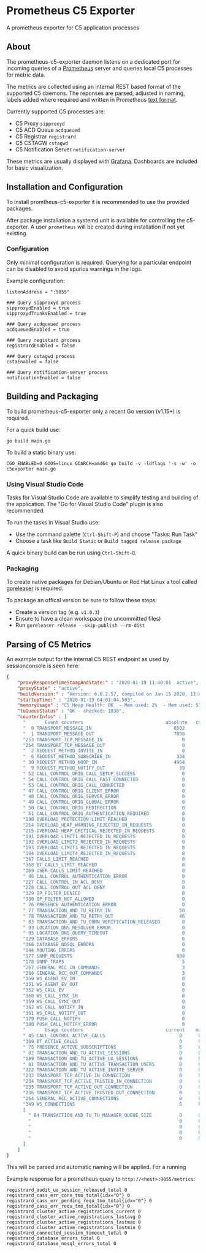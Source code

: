# Prometheus C5 Exporter

A prometheus exporter for C5 application processes

## About

The prometheus-c5-exporter daemon listens on a dedicated port for incoming
queries of a [Prometheus](https://prometheus.io) server and queries local C5 processes for metric data.

The metrics are collected using an internal REST based format of the supported 
C5 daemons. The reponses are parsed, adjusted in naming, labels added where required 
and written in Prometheus [text format](https://prometheus.io/docs/instrumenting/exposition_formats/#text-based-format).

Currently supported C5 processes are:

- C5 Proxy `sipproxyd`
- C5 ACD Queue `acdqueued`
- C5 Registrar `registrard`
- C5 CSTAGW `cstagwd`
- C5 Notification Server `notification-server`

These metrics are usually displayed with [Grafana](https://grafana.com). Dashboards are included 
for basic visualization.

## Installation and Configuration

To install promtheus-c5-exporter it is recommended to use the provided
packages.

After package installation a systemd unit is available for controlling the c5-exporter. A user `prometheus` will be created during installation if not yet existing.

### Configuration

Only minimal configuration is required. Querying for a particular endpoint 
can be disabled to avoid spurios warnings in the logs.

Example configuration:

```
listenAddress = ":9055"

### Query sipproxyd process
sipproxydEnabled = true
sipproxydTrunksEnabled = true

### Query acdqueued process
acdqueuedEnabled = true

### Query registard process
registrardEnabled = false

### Query cstagwd process
cstaEnabled = false

### Query notification-server process
notificationEnabled = false
```

## Building and Packaging

To build prometheus-c5-exporter only a recent Go version (v1.15+) is required.

For a quick build use: 

    go build main.go

To build a static binary use: 

    CGO_ENABLED=0 GOOS=linux GOARCH=amd64 go build -v -ldflags '-s -w' -o c5exporter main.go

### Using Visual Studio Code

Tasks for Visual Studio Code are available to simplify testing and building of the application. The "Go for Visual Studio Code" plugin is also recommended.

To run the tasks in Visual Studio use:
- Use the command palette (`Ctrl-Shift-P`) and choose "Tasks: Run Task"
- Choose a task like `Build Static` or `Build tagged release package`

A quick binary build can be run using `Ctrl-Shift-B`.

### Packaging

To create native packages for Debian/Ubuntu or Red Hat Linux a tool called [goreleaser](https://github.com/goreleaser/goreleaser) is required.

To package an offical version be sure to follow these steps:

- Create a version tag (e.g. `v1.0.3`)
- Ensure to have a clean workspace (no uncommitted files)
- Run `goreleaser release --skip-publish --rm-dist`

## Parsing of C5 Metrics

An example output for the internal C5 REST endpoint as used by sessionconsole is seen here:

```json
{
	"proxyResponseTimeStampAndState:" : "2020-01-19 11:40:01  active",
	"proxyState" : "active",
	"buildVersion:" : "Version: 6.0.2.57, compiled on Jan 15 2020, 13:06:31 built by TELES Communication Systems GmbH",
	"startupTime:" : "2020-01-19 04:01:04.503",
	"memoryUsage" : "C5 Heap Health: OK  - Mem used: 2%  - Mem used: 57MB  - Mem total: 2048MB  - Max: 3% - UpdCtr: 13198",
	"tuQueueStatus" : "OK - checked: 1830",
	"counterInfos" : [
	  "       Event counters                              absolute   curr   last",
	  "  0 TRANSPORT_MESSAGE_IN                              6502      0     72",
	  "  1 TRANSPORT_MESSAGE_OUT                             7088      0     79",
	  "253 TRANSPORT_TCP_MESSAGE_IN                             0      0      0",
	  "254 TRANSPORT_TCP_MESSAGE_OUT                            0      0      0",
	  "  2 REQUEST_METHOD_INVITE_IN                             0      0      0",
	  "  6 REQUEST_METHOD_SUBSCRIBE_IN                        334      0      5",
	  " 30 REQUEST_METHOD_NOOP_IN                            4964      0     54",
	  "  9 REQUEST_METHOD_NOTIFY_OUT                           39      0      0",
	  " 52 CALL_CONTROL_ORIG_CALL_SETUP_SUCCESS                 0      0      0",
	  " 54 CALL_CONTROL_ORIG_CALL_FAST_CONNECTED                0      0      0",
	  " 53 CALL_CONTROL_ORIG_CALL_CONNECTED                     0      0      0",
	  " 47 CALL_CONTROL_ORIG_CLIENT_ERROR                       0      0      0",
	  " 48 CALL_CONTROL_ORIG_SERVER_ERROR                       0      0      0",
	  " 49 CALL_CONTROL_ORIG_GLOBAL_ERROR                       0      0      0",
	  " 50 CALL_CONTROL_ORIG_REDIRECTION                        0      0      0",
	  " 51 CALL_CONTROL_ORIG_AUTHENTICATION_REQUIRED            0      0      0",
	  "190 OVERLOAD_PROTECTION_LIMIT_REACHED                    0      0      0",
	  "214 OVERLOAD_HEAP_WARNING_REJECTED_IN_REQUESTS           0      0      0",
	  "215 OVERLOAD_HEAP_CRITICAL_REJECTED_IN_REQUESTS          0      0      0",
	  "191 OVERLOAD_LIMIT1_REJECTED_IN_REQUESTS                 0      0      0",
	  "192 OVERLOAD_LIMIT2_REJECTED_IN_REQUESTS                 0      0      0",
	  "193 OVERLOAD_LIMIT3_REJECTED_IN_REQUESTS                 0      0      0",
	  "194 OVERLOAD_LIMIT4_REJECTED_IN_REQUESTS                 0      0      0",
	  "367 CALLS_LIMIT_REACHED                                  0      0      0",
	  "368 BT_CALLS_LIMIT_REACHED                               0      0      0",
	  "369 USER_CALLS_LIMIT_REACHED                             0      0      0",
	  " 46 CALL_CONTROL_AUTHENTICATION_ERROR                    0      0      0",
	  "227 CALL_CONTROL_IN_ACL_DENY                             0      0      0",
	  "228 CALL_CONTROL_OUT_ACL_DENY                            0      0      0",
	  "329 IP_FILTER_DENIED                                     0      0      0",
	  "330 IP_FILTER_NOT_ALLOWED                                0      0      0",
	  " 76 PRESENCE_AUTHENTICATION_ERROR                        0      0      0",
	  " 77 TRANSACTION_AND_TU_RETRY_IN                         50      0      0",
	  " 78 TRANSACTION_AND_TU_RETRY_OUT                        46      0      0",
	  " 83 TRANSACTION_AND_TU_CONN_VERIFICATION_RELEASED        0      0      0",
	  " 93 LOCATION_DNS_RESOLVER_ERROR                          0      0      0",
	  " 95 LOCATION_DNS_QUERY_TIMEOUT                           0      0      0",
	  "129 DATABASE_ERRORS                                      6      0      0",
	  "366 DATABASE_NOSQL_ERRORS                                0      0      0",
	  "144 ROUTING_ERRORS                                       0      0      0",
	  "177 SNMP_REQUESTS                                      908      0     10",
	  "178 SNMP_TRAPS                                           5      0      0",
	  "267 GENERAL_RCC_IN_COMMANDS                              3      0      0",
	  "268 GENERAL_RCC_OUT_COMMANDS                             3      0      0",
	  "350 WS_AGENT_EV_IN                                       0      0      0",
	  "351 WS_AGENT_EV_OUT                                      0      0      0",
	  "352 WS_CALL_EV                                           0      0      0",
	  "360 WS_CALL_SYNC_IN                                      0      0      0",
	  "359 WS_CALL_SYNC_OUT                                     0      0      0",
	  "362 WS_CALL_NOTIFY_IN                                    0      0      0",
	  "361 WS_CALL_NOTIFY_OUT                                   0      0      0",
	  "379 PUSH_CALL_NOTIFY                                     0      0      0",
	  "380 PUSH_CALL_NOTIFY_ERROR                               0      0      0",
	  "       Usage counters                              current    min    max   lMin   lMax   lAvg",
	  " 45 CALL_CONTROL_ACTIVE_CALLS                           0      0      0      0      0      0",
	  "309 BT_ACTIVE_CALLS                                     0      0      0      0      0      0",
	  " 75 PRESENCE_ACTIVE_SUBSCRIPTIONS                       6      6      6      6      6      6",
	  " 82 TRANSACTION_AND_TU_ACTIVE_SESSIONS                  0      0      0      0      0      0",
	  "189 TRANSACTION_AND_TU_ACTIVE_UA_SESSIONS               0      0      0      0      0      0",
	  " 81 TRANSACTION_AND_TU_ACTIVE_TRANSACTION_USERS         0      0      0      0      2      0",
	  "322 TRANSACTION_AND_TU_ACTIVE_INVITE_SERVER             0      0      0      0      0      0",
	  "233 TRANSPORT_TCP_ACTIVE_IN_CONNECTION                  0      0      0      0      0      0",
	  "234 TRANSPORT_TCP_ACTIVE_TRUSTED_IN_CONNECTION          0      0      0      0      0      0",
	  "235 TRANSPORT_TCP_ACTIVE_OUT_CONNECTION                 0      0      0      0      0      0",
	  "236 TRANSPORT_TCP_ACTIVE_TRUSTED_OUT_CONNECTION         0      0      0      0      0      0",
	  "264 GENERAL_RCC_ACTIVE_CONNECTIONS                      0      0      0      0      0      0",
	  "349 WS_CONNECTIONS                                      6      6      6      6      6      6",
	  [
		" 84 TRANSACTION_AND_TU_TU_MANAGER_QUEUE_SIZE          0      0      0      0      0      0",
		"                                                      0      0      0      0      0      0",
		"                                                      0      0      0      0      1      0",
		"                                                      0      0      0      0      0      0",
		"                                                      0      0      0      0      1      0"
	  ]
	]
}
```

This will be parsed and automatic naming will be applied. For a running

Example response for a prometheus query to `http://<host>:9055/metrics`:

```
registrard_audit_ua_session_released_total 0
registrard_cass_err_conn_tmo_total{idx="0"} 0
registrard_cass_err_pending_requ_tmo_total{idx="0"} 0
registrard_cass_err_requ_tmo_total{idx="0"} 0
registrard_cluster_active_registrations_current 0
registrard_cluster_active_registrations_lastavg 0
registrard_cluster_active_registrations_lastmax 0
registrard_cluster_active_registrations_lastmin 0
registrard_connected_session_timeout_total 0
registrard_database_errors_total 0
registrard_database_nosql_errors_total 0
```
